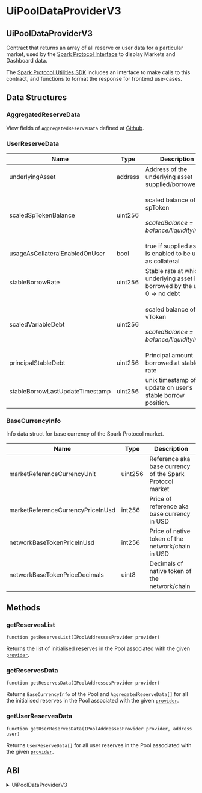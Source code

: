 # UiPoolDataProviderV3

## UiPoolDataProviderV3

Contract that returns an array of all reserve or user data for a particular market, used by the [Spark Protocol Interface](https://github.com/marsfoundation/spark-interface) to display Markets and Dashboard data.

The [Spark Protocol Utilities SDK](https://github.com/marsfoundation/spark-utilities#data-formatting-methods) includes an interface to make calls to this contract, and functions to format the response for frontend use-cases.

## Data Structures

### AggregatedReserveData

View fields of `AggregatedReserveData` defined at [Github](https://github.com/aave/aave-v3-periphery/blob/ed38b6719d4bbd9d17dfbd6b9849326a0bdeea2c/contracts/misc/interfaces/IUiPoolDataProviderV3.sol#L8).

### UserReserveData

| Name                            | Type    | Description                                                                             |
| ------------------------------- | ------- | --------------------------------------------------------------------------------------- |
| underlyingAsset                 | address | Address of the underlying asset supplied/borrowed                                       |
| scaledSpTokenBalance            | uint256 | <p>scaled balance of spToken<br><br><em>scaledBalance = balance/liquidityIndex</em></p> |
| usageAsCollateralEnabledOnUser  | bool    | true if supplied asset is enabled to be used as collateral                              |
| stableBorrowRate                | uint256 | Stable rate at which underlying asset is borrowed by the user. 0 ⇒ no debt              |
| scaledVariableDebt              | uint256 | <p>scaled balance of vToken<br><br><em>scaledBalance = balance/liquidityIndex</em></p>  |
| principalStableDebt             | uint256 | Principal amount borrowed at stable rate                                                |
| stableBorrowLastUpdateTimestamp | uint256 | unix timestamp of last update on user’s stable borrow position.                         |

### BaseCurrencyInfo

Info data struct for base currency of the Spark Protocol market.

| Name                              | Type    | Description                                              |
| --------------------------------- | ------- | -------------------------------------------------------- |
| marketReferenceCurrencyUnit       | uint256 | Reference aka base currency of the Spark Protocol market |
| marketReferenceCurrencyPriceInUsd | int256  | Price of reference aka base currency in USD              |
| networkBaseTokenPriceInUsd        | int256  | Price of native token of the network/chain in USD        |
| networkBaseTokenPriceDecimals     | uint8   | Decimals of native token of the network/chain            |

## Methods

### getReservesList

`function getReservesList(IPoolAddressesProvider provider)`

Returns the list of initialised reserves in the Pool associated with the given [`provider`](../core-contracts/pooladdressesprovider.md).

### getReservesData

`function getReservesData(IPoolAddressesProvider provider)`

Returns `BaseCurrencyInfo` of the Pool and `AggregatedReserveData[]` for all the initialised reserves in the Pool associated with the given [`provider`](../core-contracts/pooladdressesprovider.md).

### getUserReservesData

`function getUserReservesData(IPoolAddressesProvider provider, address user)`

Returns `UserReserveData[]` for all user reserves in the Pool associated with the given [`provider`](../core-contracts/pooladdressesprovider.md).

## ABI

<details>

<summary>UiPoolDataProviderV3</summary>

```
[
    {
        "inputs": [
            {
                "internalType": "contract IEACAggregatorProxy",
                "name": "_networkBaseTokenPriceInUsdProxyAggregator",
                "type": "address"
            },
            {
                "internalType": "contract IEACAggregatorProxy",
                "name": "_marketReferenceCurrencyPriceInUsdProxyAggregator",
                "type": "address"
            }
        ],
        "stateMutability": "nonpayable",
        "type": "constructor"
    },
    {
        "inputs": [],
        "name": "ETH_CURRENCY_UNIT",
        "outputs": [
            {
                "internalType": "uint256",
                "name": "",
                "type": "uint256"
            }
        ],
        "stateMutability": "view",
        "type": "function"
    },
    {
        "inputs": [],
        "name": "MKR_ADDRESS",
        "outputs": [
            {
                "internalType": "address",
                "name": "",
                "type": "address"
            }
        ],
        "stateMutability": "view",
        "type": "function"
    },
    {
        "inputs": [
            {
                "internalType": "bytes32",
                "name": "_bytes32",
                "type": "bytes32"
            }
        ],
        "name": "bytes32ToString",
        "outputs": [
            {
                "internalType": "string",
                "name": "",
                "type": "string"
            }
        ],
        "stateMutability": "pure",
        "type": "function"
    },
    {
        "inputs": [
            {
                "internalType": "contract IPoolAddressesProvider",
                "name": "provider",
                "type": "address"
            }
        ],
        "name": "getReservesData",
        "outputs": [
            {
                "components": [
                    {
                        "internalType": "address",
                        "name": "underlyingAsset",
                        "type": "address"
                    },
                    {
                        "internalType": "string",
                        "name": "name",
                        "type": "string"
                    },
                    {
                        "internalType": "string",
                        "name": "symbol",
                        "type": "string"
                    },
                    {
                        "internalType": "uint256",
                        "name": "decimals",
                        "type": "uint256"
                    },
                    {
                        "internalType": "uint256",
                        "name": "baseLTVasCollateral",
                        "type": "uint256"
                    },
                    {
                        "internalType": "uint256",
                        "name": "reserveLiquidationThreshold",
                        "type": "uint256"
                    },
                    {
                        "internalType": "uint256",
                        "name": "reserveLiquidationBonus",
                        "type": "uint256"
                    },
                    {
                        "internalType": "uint256",
                        "name": "reserveFactor",
                        "type": "uint256"
                    },
                    {
                        "internalType": "bool",
                        "name": "usageAsCollateralEnabled",
                        "type": "bool"
                    },
                    {
                        "internalType": "bool",
                        "name": "borrowingEnabled",
                        "type": "bool"
                    },
                    {
                        "internalType": "bool",
                        "name": "stableBorrowRateEnabled",
                        "type": "bool"
                    },
                    {
                        "internalType": "bool",
                        "name": "isActive",
                        "type": "bool"
                    },
                    {
                        "internalType": "bool",
                        "name": "isFrozen",
                        "type": "bool"
                    },
                    {
                        "internalType": "uint128",
                        "name": "liquidityIndex",
                        "type": "uint128"
                    },
                    {
                        "internalType": "uint128",
                        "name": "variableBorrowIndex",
                        "type": "uint128"
                    },
                    {
                        "internalType": "uint128",
                        "name": "liquidityRate",
                        "type": "uint128"
                    },
                    {
                        "internalType": "uint128",
                        "name": "variableBorrowRate",
                        "type": "uint128"
                    },
                    {
                        "internalType": "uint128",
                        "name": "stableBorrowRate",
                        "type": "uint128"
                    },
                    {
                        "internalType": "uint40",
                        "name": "lastUpdateTimestamp",
                        "type": "uint40"
                    },
                    {
                        "internalType": "address",
                        "name": "spTokenAddress",
                        "type": "address"
                    },
                    {
                        "internalType": "address",
                        "name": "stableDebtTokenAddress",
                        "type": "address"
                    },
                    {
                        "internalType": "address",
                        "name": "variableDebtTokenAddress",
                        "type": "address"
                    },
                    {
                        "internalType": "address",
                        "name": "interestRateStrategyAddress",
                        "type": "address"
                    },
                    {
                        "internalType": "uint256",
                        "name": "availableLiquidity",
                        "type": "uint256"
                    },
                    {
                        "internalType": "uint256",
                        "name": "totalPrincipalStableDebt",
                        "type": "uint256"
                    },
                    {
                        "internalType": "uint256",
                        "name": "averageStableRate",
                        "type": "uint256"
                    },
                    {
                        "internalType": "uint256",
                        "name": "stableDebtLastUpdateTimestamp",
                        "type": "uint256"
                    },
                    {
                        "internalType": "uint256",
                        "name": "totalScaledVariableDebt",
                        "type": "uint256"
                    },
                    {
                        "internalType": "uint256",
                        "name": "priceInMarketReferenceCurrency",
                        "type": "uint256"
                    },
                    {
                        "internalType": "address",
                        "name": "priceOracle",
                        "type": "address"
                    },
                    {
                        "internalType": "uint256",
                        "name": "variableRateSlope1",
                        "type": "uint256"
                    },
                    {
                        "internalType": "uint256",
                        "name": "variableRateSlope2",
                        "type": "uint256"
                    },
                    {
                        "internalType": "uint256",
                        "name": "stableRateSlope1",
                        "type": "uint256"
                    },
                    {
                        "internalType": "uint256",
                        "name": "stableRateSlope2",
                        "type": "uint256"
                    },
                    {
                        "internalType": "uint256",
                        "name": "baseStableBorrowRate",
                        "type": "uint256"
                    },
                    {
                        "internalType": "uint256",
                        "name": "baseVariableBorrowRate",
                        "type": "uint256"
                    },
                    {
                        "internalType": "uint256",
                        "name": "optimalUsageRatio",
                        "type": "uint256"
                    },
                    {
                        "internalType": "bool",
                        "name": "isPaused",
                        "type": "bool"
                    },
                    {
                        "internalType": "bool",
                        "name": "isSiloedBorrowing",
                        "type": "bool"
                    },
                    {
                        "internalType": "uint128",
                        "name": "accruedToTreasury",
                        "type": "uint128"
                    },
                    {
                        "internalType": "uint128",
                        "name": "unbacked",
                        "type": "uint128"
                    },
                    {
                        "internalType": "uint128",
                        "name": "isolationModeTotalDebt",
                        "type": "uint128"
                    },
                    {
                        "internalType": "uint256",
                        "name": "debtCeiling",
                        "type": "uint256"
                    },
                    {
                        "internalType": "uint256",
                        "name": "debtCeilingDecimals",
                        "type": "uint256"
                    },
                    {
                        "internalType": "uint8",
                        "name": "eModeCategoryId",
                        "type": "uint8"
                    },
                    {
                        "internalType": "uint256",
                        "name": "borrowCap",
                        "type": "uint256"
                    },
                    {
                        "internalType": "uint256",
                        "name": "supplyCap",
                        "type": "uint256"
                    },
                    {
                        "internalType": "uint16",
                        "name": "eModeLtv",
                        "type": "uint16"
                    },
                    {
                        "internalType": "uint16",
                        "name": "eModeLiquidationThreshold",
                        "type": "uint16"
                    },
                    {
                        "internalType": "uint16",
                        "name": "eModeLiquidationBonus",
                        "type": "uint16"
                    },
                    {
                        "internalType": "address",
                        "name": "eModePriceSource",
                        "type": "address"
                    },
                    {
                        "internalType": "string",
                        "name": "eModeLabel",
                        "type": "string"
                    },
                    {
                        "internalType": "bool",
                        "name": "borrowableInIsolation",
                        "type": "bool"
                    }
                ],
                "internalType": "struct IUiPoolDataProviderV3.AggregatedReserveData[]",
                "name": "",
                "type": "tuple[]"
            },
            {
                "components": [
                    {
                        "internalType": "uint256",
                        "name": "marketReferenceCurrencyUnit",
                        "type": "uint256"
                    },
                    {
                        "internalType": "int256",
                        "name": "marketReferenceCurrencyPriceInUsd",
                        "type": "int256"
                    },
                    {
                        "internalType": "int256",
                        "name": "networkBaseTokenPriceInUsd",
                        "type": "int256"
                    },
                    {
                        "internalType": "uint8",
                        "name": "networkBaseTokenPriceDecimals",
                        "type": "uint8"
                    }
                ],
                "internalType": "struct IUiPoolDataProviderV3.BaseCurrencyInfo",
                "name": "",
                "type": "tuple"
            }
        ],
        "stateMutability": "view",
        "type": "function"
    },
    {
        "inputs": [
            {
                "internalType": "contract IPoolAddressesProvider",
                "name": "provider",
                "type": "address"
            }
        ],
        "name": "getReservesList",
        "outputs": [
            {
                "internalType": "address[]",
                "name": "",
                "type": "address[]"
            }
        ],
        "stateMutability": "view",
        "type": "function"
    },
    {
        "inputs": [
            {
                "internalType": "contract IPoolAddressesProvider",
                "name": "provider",
                "type": "address"
            },
            {
                "internalType": "address",
                "name": "user",
                "type": "address"
            }
        ],
        "name": "getUserReservesData",
        "outputs": [
            {
                "components": [
                    {
                        "internalType": "address",
                        "name": "underlyingAsset",
                        "type": "address"
                    },
                    {
                        "internalType": "uint256",
                        "name": "scaledSpTokenBalance",
                        "type": "uint256"
                    },
                    {
                        "internalType": "bool",
                        "name": "usageAsCollateralEnabledOnUser",
                        "type": "bool"
                    },
                    {
                        "internalType": "uint256",
                        "name": "stableBorrowRate",
                        "type": "uint256"
                    },
                    {
                        "internalType": "uint256",
                        "name": "scaledVariableDebt",
                        "type": "uint256"
                    },
                    {
                        "internalType": "uint256",
                        "name": "principalStableDebt",
                        "type": "uint256"
                    },
                    {
                        "internalType": "uint256",
                        "name": "stableBorrowLastUpdateTimestamp",
                        "type": "uint256"
                    }
                ],
                "internalType": "struct IUiPoolDataProviderV3.UserReserveData[]",
                "name": "",
                "type": "tuple[]"
            },
            {
                "internalType": "uint8",
                "name": "",
                "type": "uint8"
            }
        ],
        "stateMutability": "view",
        "type": "function"
    },
    {
        "inputs": [],
        "name": "marketReferenceCurrencyPriceInUsdProxyAggregator",
        "outputs": [
            {
                "internalType": "contract IEACAggregatorProxy",
                "name": "",
                "type": "address"
            }
        ],
        "stateMutability": "view",
        "type": "function"
    },
    {
        "inputs": [],
        "name": "networkBaseTokenPriceInUsdProxyAggregator",
        "outputs": [
            {
                "internalType": "contract IEACAggregatorProxy",
                "name": "",
                "type": "address"
            }
        ],
        "stateMutability": "view",
        "type": "function"
    }
]
```

</details>
